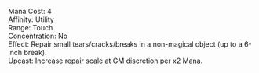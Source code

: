 Mana Cost: 4  
Affinity: Utility  
Range: Touch  
Concentration: No  
Effect: Repair small tears/cracks/breaks in a non-magical object (up to a 6-inch break).  
Upcast: Increase repair scale at GM discretion per x2 Mana.